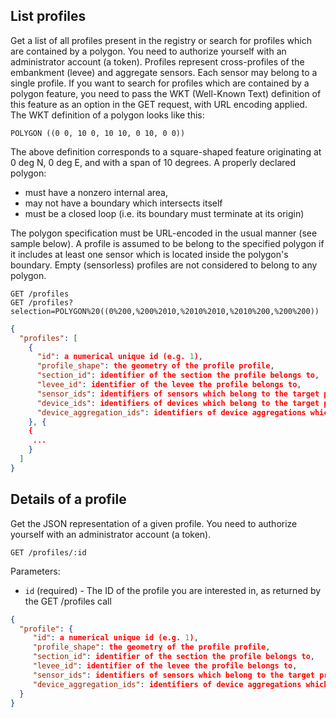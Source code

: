 ## List profiles

Get a list of all profiles present in the registry or search for profiles which are contained by a polygon.
You need to authorize yourself with an administrator account (a token).
Profiles represent cross-profiles of the embankment (levee) and aggregate sensors. Each sensor may belong to a single profile. If you want to search for profiles which are contained by a polygon feature, you need to pass the WKT (Well-Known Text) definition of this feature as an option in the GET request, with URL encoding applied.
The WKT definition of a polygon looks like this:

```
POLYGON ((0 0, 10 0, 10 10, 0 10, 0 0))
```

The above definition corresponds to a square-shaped feature originating at 0 deg N, 0 deg E, and with a span of 10 degrees. A properly declared polygon:

+ must have a nonzero internal area,
+ may not have a boundary which intersects itself
+ must be a closed loop (i.e. its boundary must terminate at its origin)

The polygon specification must be URL-encoded in the usual manner (see sample below). A profile is assumed to be belong to the specified polygon if it includes at least one sensor which is located inside the polygon's boundary. Empty (sensorless) profiles are not considered to belong to any polygon.

```
GET /profiles
GET /profiles?selection=POLYGON%20((0%200,%200%2010,%2010%2010,%2010%200,%200%200))
```

```json
{
  "profiles": [
    {
      "id": a numerical unique id (e.g. 1),
      "profile_shape": the geometry of the profile profile,
      "section_id": identifier of the section the profile belongs to,
      "levee_id": identifier of the levee the profile belongs to,
      "sensor_ids": identifiers of sensors which belong to the target profile,
      "device_ids": identifiers of devices which belong to the target profile,
      "device_aggregation_ids": identifiers of device aggregations which belong to the target profile.
    }, {
    {
     ...
    }
  ]
}
```

## Details of a profile

Get the JSON representation of a given profile. You need to authorize yourself with an administrator account (a token).

```
GET /profiles/:id
```

Parameters:

+ `id` (required) - The ID of the profile you are interested in, as returned by the GET /profiles call

```json
{
  "profile": {
     "id": a numerical unique id (e.g. 1),
     "profile_shape": the geometry of the profile profile,
     "section_id": identifier of the section the profile belongs to,
     "levee_id": identifier of the levee the profile belongs to,
     "sensor_ids": identifiers of sensors which belong to the target profile,
     "device_aggregation_ids": identifiers of device aggregations which belong to the target profile.
  }
}
```

